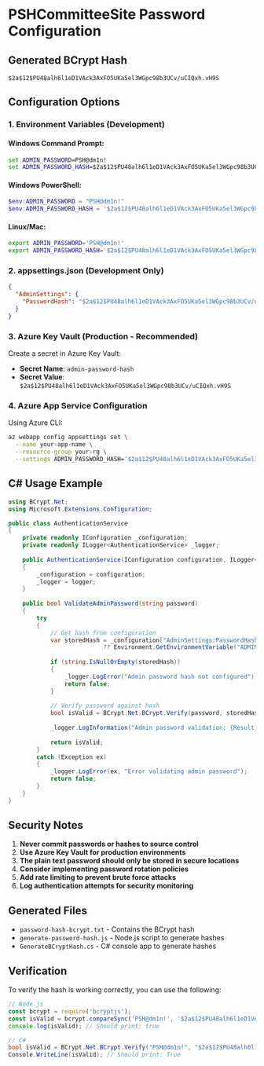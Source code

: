# PSHCommitteeSite Password Configuration

## Generated BCrypt Hash
```
$2a$12$PU48alh6l1eD1VAck3AxFO5UKa5el3WGpc98b3UCv/uCIQxh.vH9S
```

## Configuration Options

### 1. Environment Variables (Development)

#### Windows Command Prompt:
```cmd
set ADMIN_PASSWORD=PSH@dm1n!
set ADMIN_PASSWORD_HASH=$2a$12$PU48alh6l1eD1VAck3AxFO5UKa5el3WGpc98b3UCv/uCIQxh.vH9S
```

#### Windows PowerShell:
```powershell
$env:ADMIN_PASSWORD = "PSH@dm1n!"
$env:ADMIN_PASSWORD_HASH = '$2a$12$PU48alh6l1eD1VAck3AxFO5UKa5el3WGpc98b3UCv/uCIQxh.vH9S'
```

#### Linux/Mac:
```bash
export ADMIN_PASSWORD='PSH@dm1n!'
export ADMIN_PASSWORD_HASH='$2a$12$PU48alh6l1eD1VAck3AxFO5UKa5el3WGpc98b3UCv/uCIQxh.vH9S'
```

### 2. appsettings.json (Development Only)
```json
{
  "AdminSettings": {
    "PasswordHash": "$2a$12$PU48alh6l1eD1VAck3AxFO5UKa5el3WGpc98b3UCv/uCIQxh.vH9S"
  }
}
```

### 3. Azure Key Vault (Production - Recommended)

Create a secret in Azure Key Vault:
- **Secret Name**: `admin-password-hash`
- **Secret Value**: `$2a$12$PU48alh6l1eD1VAck3AxFO5UKa5el3WGpc98b3UCv/uCIQxh.vH9S`

### 4. Azure App Service Configuration

Using Azure CLI:
```bash
az webapp config appsettings set \
  --name your-app-name \
  --resource-group your-rg \
  --settings ADMIN_PASSWORD_HASH='$2a$12$PU48alh6l1eD1VAck3AxFO5UKa5el3WGpc98b3UCv/uCIQxh.vH9S'
```

## C# Usage Example

```csharp
using BCrypt.Net;
using Microsoft.Extensions.Configuration;

public class AuthenticationService
{
    private readonly IConfiguration _configuration;
    private readonly ILogger<AuthenticationService> _logger;
    
    public AuthenticationService(IConfiguration configuration, ILogger<AuthenticationService> logger)
    {
        _configuration = configuration;
        _logger = logger;
    }
    
    public bool ValidateAdminPassword(string password)
    {
        try
        {
            // Get hash from configuration
            var storedHash = _configuration["AdminSettings:PasswordHash"] 
                           ?? Environment.GetEnvironmentVariable("ADMIN_PASSWORD_HASH");
            
            if (string.IsNullOrEmpty(storedHash))
            {
                _logger.LogError("Admin password hash not configured");
                return false;
            }
            
            // Verify password against hash
            bool isValid = BCrypt.Net.BCrypt.Verify(password, storedHash);
            
            _logger.LogInformation("Admin password validation: {Result}", isValid ? "Success" : "Failed");
            
            return isValid;
        }
        catch (Exception ex)
        {
            _logger.LogError(ex, "Error validating admin password");
            return false;
        }
    }
}
```

## Security Notes

1. **Never commit passwords or hashes to source control**
2. **Use Azure Key Vault for production environments**
3. **The plain text password should only be stored in secure locations**
4. **Consider implementing password rotation policies**
5. **Add rate limiting to prevent brute force attacks**
6. **Log authentication attempts for security monitoring**

## Generated Files
- `password-hash-bcrypt.txt` - Contains the BCrypt hash
- `generate-password-hash.js` - Node.js script to generate hashes
- `GenerateBCryptHash.cs` - C# console app to generate hashes

## Verification
To verify the hash is working correctly, you can use the following:

```javascript
// Node.js
const bcrypt = require('bcryptjs');
const isValid = bcrypt.compareSync('PSH@dm1n!', '$2a$12$PU48alh6l1eD1VAck3AxFO5UKa5el3WGpc98b3UCv/uCIQxh.vH9S');
console.log(isValid); // Should print: true
```

```csharp
// C#
bool isValid = BCrypt.Net.BCrypt.Verify("PSH@dm1n!", "$2a$12$PU48alh6l1eD1VAck3AxFO5UKa5el3WGpc98b3UCv/uCIQxh.vH9S");
Console.WriteLine(isValid); // Should print: True
```
